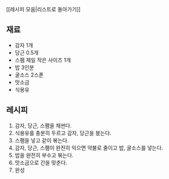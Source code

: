 [[레시피 모음|리스트로 돌아가기]]

## 재료
- 감자 1개
- 당근 0.5개
- 스팸 제일 작은 사이즈 1개
- 밥 3인분
- 굴소스 2스푼
- 맛소금
- 식용유

## 레시피
1. 감자, 당근, 스팸을 채썬다.
2. 식용유를 충분히 두르고 감자, 당근을 봈는다. 
3. 스팸을 넣고 같이 볶는다. 
4. 감자, 당근, 스팸이 완전히 익으면 약불로 줄이고 밥, 굴소스를 넣는다.
5. 밥을 완전히 부수고 볶는다.
6. 맛소금으로 간을 맞춘다.
7. 완성